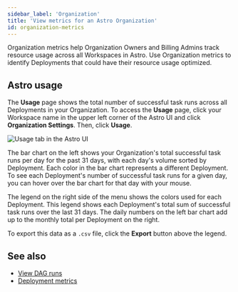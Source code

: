 ```yaml
---
sidebar_label: 'Organization'
title: 'View metrics for an Astro Organization'
id: organization-metrics
---
```


Organization metrics help Organization Owners and Billing Admins track resource usage across all Workspaces in Astro. Use Organization metrics to identify Deployments that could have their resource usage optimized.

## Astro usage

The **Usage** page shows the total number of successful task runs across all Deployments in your Organization. To access the **Usage** page, click your Workspace name in the upper left corner of the Astro UI and click **Organization Settings**. Then, click **Usage**.

![Usage tab in the Astro UI](/img/docs/usage.png)

The bar chart on the left shows your Organization's total successful task runs per day for the past 31 days, with each day's volume sorted by Deployment. Each color in the bar chart represents a different Deployment. To see each Deployment's number of successful task runs for a given day, you can hover over the bar chart for that day with your mouse.

The legend on the right side of the menu shows the colors used for each Deployment. This legend shows each Deployment's total sum of successful task runs over the last 31 days. The daily numbers on the left bar chart add up to the monthly total per Deployment on the right.

To export this data as a `.csv` file, click the **Export** button above the legend.

## See also

- [View DAG runs](dag-metrics.md)
- [Deployment metrics](deployment-metrics.md)

